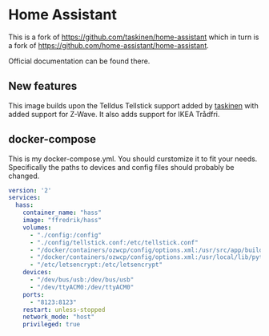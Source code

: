 # Home Assistant

This is a fork of https://github.com/taskinen/home-assistant which in turn is a fork of https://github.com/home-assistant/home-assistant.

Official documentation can be found there.

## New features

This image builds upon the Telldus Tellstick support added by [taskinen](https://github.com/taskinen) with added support for Z-Wave.
It also adds support for IKEA Trådfri.

## docker-compose

This is my docker-compose.yml. You should curstomize it to fit your needs. Specifically the paths to devices and config files should probably be changed.

``` yaml
version: '2'
services:
  hass:
    container_name: "hass"
    image: "ffredrik/hass"
    volumes:
      - "./config:/config"
      - "./config/tellstick.conf:/etc/tellstick.conf"
      - "/docker/containers/ozwcp/config/options.xml:/usr/src/app/build/python-openzwave/openzwave/config/options.xml"
      - "/docker/containers/ozwcp/config/options.xml:/usr/local/lib/python3.6/site-packages/python_openzwave/ozw_config/options.xml"
      - "/etc/letsencrypt:/etc/letsencrypt"
    devices:
      - "/dev/bus/usb:/dev/bus/usb"
      - "/dev/ttyACM0:/dev/ttyACM0"
    ports:
      - "8123:8123"
    restart: unless-stopped
    network_mode: "host"
    privileged: true
```
